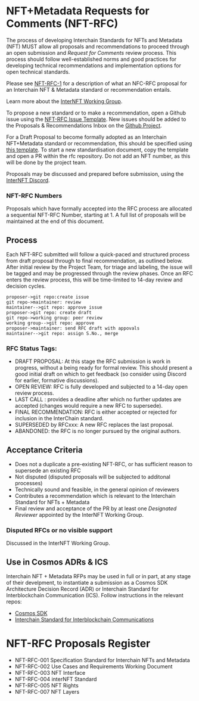 # NFT+Metadata Requests for Comments (NFT-RFC)
The process of developing Interchain Standards for NFTs and Metadata (NFT) MUST allow all proposals and recommendations to proceed through an open submission and *Request for Comments* review process.
This process should follow well-established norms and good practices for developing technical recommendations and implementation options for open technical standards.

Please see [NFT-RFC-1](https://github.com/interNFT/nft-rfc/blob/main/nft-rfc-001_Standard.md) for a description of what an NFC-RFC proposal for an Interchain NFT & Metadata standard or recommendation entails.

Learn more about the [InterNFT Working Group](https://internft.org).

To propose a new standard or to make a recommendation, open a Github issue using the [NFT-RFC Issue Template](https://github.com/interNFT/rfc/issues/new?assignees=&labels=RFC&template=rfc-issue.md&title=).
New issues should be added to the Proposals & Recommendations Inbox on the [Github Project](https://github.com/orgs/interNFT/projects/3).  

For a Draft Proposal to become formally adopted as an Interchain NFT+Metadata standard or recommendation, this should be specified using [this template](https://github.com/interNFT/rfc/blob/main/0000-template.md).
To start a new standardisation document, copy the template and open a PR within the rfc repository.
Do not add an NFT number, as this will be done by the project team.

Proposals may be discussed and prepared before submission, using the [InterNFT Discord](https://discuss.internft.org/).

### NFT-RFC Numbers
Proposals which have formally accepted into the RFC process are allocated a sequential NFT-RFC Number, starting at 1.
A full list of proposals will be maintained at the end of this document.

## Process
Each NFT-RFC submitted will follow a quick-paced and structured process from draft proposal through to final recommendation, as outlined below.
After initial review by the Project Team, for triage and labeling, the issue will be tagged and may be progressed through the review phases.
Once an RFC enters the review process, this will be time-limited to 14-day review and decision cycles.

```sequence
proposer->git repo:create issue
git repo->maintainer: review
maintainer-->git repo: approve issue
proposer->git repo: create draft
git repo->working group: peer review
working group-->git repo: approve
proposer->maintainer: send RFC draft with appovals
maintainer-->git repo: assign S.No., merge
```

### RFC Status Tags:
* DRAFT PROPOSAL: At this stage the RFC submission is work in progress, without a being ready for formal review. This should present a good initial draft on which to get feedback (so consider using Discord for earlier, formative discussions).
* OPEN REVIEW: RFC is fully developed and subjected to a 14-day open review process.
* LAST CALL <date for the last call>: provides a deadline after which no further updates are accepted (changes would require a new RFC to supersede).
* FINAL RECOMMENDATION: RFC is either accepted or rejected for inclusion in the InterChain standard.
* SUPERSEDED by RFCxxx: A new RFC replaces the last proposal.
* ABANDONED: the RFC is no longer pursued by the original authors.

## Acceptance Criteria
* Does not a duplicate a pre-existing NFT-RFC, or has sufficient reason to supersede an existing RFC
* Not disputed (disputed proposals will be subjected to additonal processes)
* Technically sound and feasible, in the general opinion of reviewers
* Contributes a recommendation which is relevant to the Interchain Standard for NFTs + Metadata
* Final review and acceptance of the PR by at least one *Designated Reviewer* appointed by the InterNFT Working Group.

### Disputed RFCs or no visible support
Discussed in the InterNFT Working Group.

## Use in Cosmos ADRs & ICS
Interchain NFT + Metadata RFPs may be used in full or in part, at any stage of their develpment, to instantiate a submission as a Cosmos SDK Architecture Decision Record (ADR) or Interchain Standard for Interblockchain Communication (ICS). Follow instructions in the relevant repos:
* [Cosmos SDK](https://github.com/cosmos/cosmos-sdk/tree/master/docs/architecture)
* [Interchain Standard for Interblockchain Communications](https://github.com/cosmos/ics)

# NFT-RFC Proposals Register

* NFT-RFC-001 Specification Standard for Interchain NFTs and Metadata
* NFT-RFC-002 Use Cases and Requirements Working Document
* NFT-RFC-003 NFT Interface
* NFT-RFC-004 interNFT Standard
* NFT-RFC-005 NFT Rights
* NFT-RFC-007 NFT Layers
